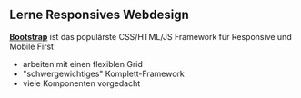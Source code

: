 ##  Lerne Responsives Webdesign
**[Bootstrap](http://getbootstrap.com)** ist das populärste CSS/HTML/JS Framework für Responsive und Mobile First

- arbeiten mit einen flexiblen Grid
- "schwergewichtiges" Komplett-Framework
- viele Komponenten vorgedacht
